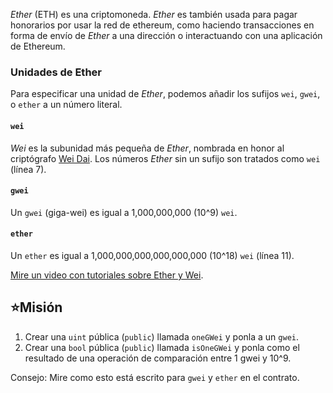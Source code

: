 *Ether* (ETH) es una criptomoneda. *Ether* es también usada para pagar honorarios por usar la red de ethereum, como haciendo transacciones en forma de envío de *Ether*  a una dirección o interactuando con una aplicación de Ethereum. 

### Unidades de Ether 
Para especificar una unidad de *Ether*, podemos añadir los sufijos  `wei`, `gwei`, o `ether` a un número literal. 

#### `wei`
*Wei* es la subunidad más pequeña de *Ether*, nombrada en honor al criptógrafo [Wei Dai](https://en.wikipedia.org/wiki/Wei_Dai). Los números *Ether* sin un sufijo son tratados como `wei` (línea 7).

#### `gwei`
Un `gwei` (giga-wei) es igual a 1,000,000,000 (10^9) `wei`.

#### `ether`
Un `ether` es igual a 1,000,000,000,000,000,000 (10^18) `wei` (línea 11).

<a href="https://www.youtube.com/watch?v=ybPQsjssyNw" target="_blank">Mire un video con tutoriales sobre Ether y Wei</a>.

## ⭐️Misión
1. Crear una `uint` pública (`public`) llamada `oneGWei` y ponla a un `gwei`.
2. Crear una `bool` pública (`public`) llamada `isOneGWei` y ponla como el resultado de una operación de comparación entre 1 gwei y 10^9.

Consejo: Mire como esto está escrito para  `gwei` y `ether`  en el contrato.

